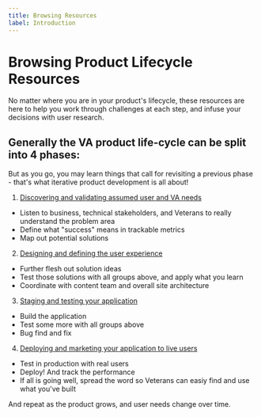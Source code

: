 ```yaml
---
title: Browsing Resources
label: Introduction
---
```


# Browsing Product Lifecycle Resources

No matter where you are in your product's lifecycle, these resources are here to help you work through challenges at each step, and infuse your decisions with user research.

## Generally the VA product life-cycle can be split into 4 phases:

But as you go, you may learn things that call for revisiting a previous phase - that's what iterative product development is all about!

1. [Discovering and validating assumed user and VA needs](https://github.com/department-of-veterans-affairs/va-digital-services-platform-docs/blob/rr-edits/content/03-defining-the-project/00-project-introduction.md)
- Listen to business, technical stakeholders, and Veterans to really understand the problem area
- Define what "success" means in trackable metrics
- Map out potential solutions

2. [Designing and defining the user experience](https://github.com/department-of-veterans-affairs/va-digital-services-platform-docs/blob/rr-edits/content/04-design-process/00-design-process.md)
- Further flesh out solution ideas
- Test those solutions with all groups above, and apply what you learn
- Coordinate with content team and overall site architecture

3. [Staging and testing your application](/)
- Build the application
- Test some more with all groups above
- Bug find and fix

4. [Deploying and marketing your application to live users](/)
- Test in production with real users
- Deploy! And track the performance
- If all is going well, spread the word so Veterans can easiy find and use what you've built

And repeat as the product grows, and user needs change over time.
